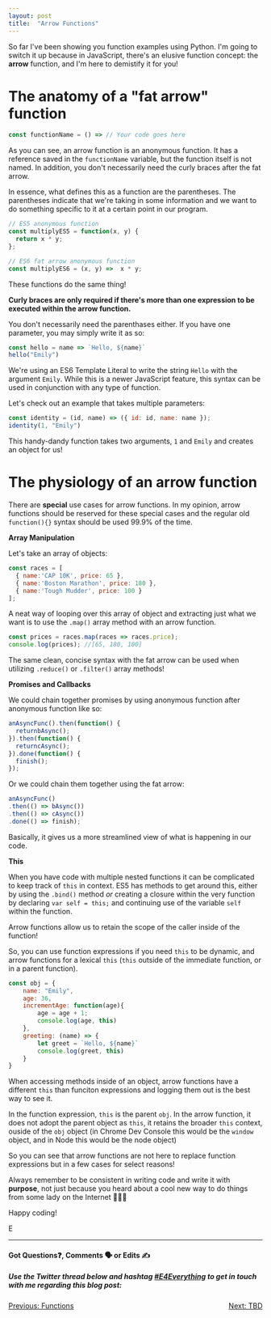 ```yaml
---
layout: post
title:  "Arrow Functions"
---
```


So far I've been showing you function examples using Python. I'm going to switch it up because in JavaScript, there's an elusive function concept: the **arrow** function, and I'm here to demistify it for you!

# The anatomy of a "fat arrow" function

```javascript
const functionName = () => // Your code goes here
```

As you can see, an arrow function is an anonymous function. It has a reference saved in the `functionName` variable, but the function itself is not named. In addition, you don't necessarily need the curly braces after the fat arrow.

In essence, what defines this as a function are the parentheses. The parentheses indicate that we're taking in some information and we want to do something specific to it at a certain point in our program.

```javascript
// ES5 anonymous function
const multiplyES5 = function(x, y) {
  return x * y;
};

// ES6 fat arrow anonymous function
const multiplyES6 = (x, y) =>  x * y;
```

These functions do the same thing!

**Curly braces are only required if there's more than one expression to be executed within the arrow function.**

You don't necessarily need the parenthases either. If you have one parameter, you may simply write it as so:

```javascript
const hello = name => `Hello, ${name}`
hello("Emily")
```

We're using an ES6 Template Literal to write the string `Hello` with the argument `Emily`. While this is a newer JavaScript feature, this syntax can be used in conjunction with any type of function.

Let's check out an example that takes multiple parameters:

```javascript
const identity = (id, name) => ({ id: id, name: name });
identity(1, "Emily")
```

This handy-dandy function takes two arguments, `1` and `Emily` and creates an object for us!

# The physiology of an arrow function

There are **special** use cases for arrow functions. In my opinion, arrow functions should be reserved for these special cases and the regular old `function(){}` syntax should be used 99.9% of the time.

**Array Manipulation**

Let's take an array of objects:

```javascript
const races = [
  { name:'CAP 10K', price: 65 },
  { name:'Boston Marathon', price: 180 },
  { name:'Tough Mudder', price: 100 }
];
```

A neat way of looping over this array of object and extracting just what we want is to use the `.map()` array method with an arrow function.

```javascript
const prices = races.map(races => races.price);
console.log(prices); //[65, 180, 100]
```

The same clean, concise syntax with the fat arrow can be used when utilizing `.reduce()` or `.filter()` array methods!

**Promises and Callbacks**

We could chain together promises by using anonymous function after anonymous function like so:

```javascript
anAsyncFunc().then(function() {
  returnbAsync();
}).then(function() {
  returncAsync();
}).done(function() {
  finish();
});
```

Or we could chain them together using the fat arrow:

```javascript
anAsyncFunc()
.then(() => bAsync())
.then(() => cAsync())
.done(() => finish);
```

Basically, it gives us a more streamlined view of what is happening in our code. 

**This**

When you have code with multiple nested functions it can be complicated to keep track of `this` in context. ES5 has methods to get around this, either by using the `.bind()` method *or* creating a closure within the very function by declaring `var self = this;` and continuing use of the variable `self` within the function.

Arrow functions allow us to retain the scope of the caller inside of the function!  

So, you can use function expressions if you need `this` to be dynamic, and arrow functions for a lexical `this` (`this` outside of the immediate function, or in a parent function).

```javascript
const obj = {
	name: "Emily",
	age: 36,
	incrementAge: function(age){
        age = age + 1;
        console.log(age, this)
    },
	greeting: (name) => {
        let greet = `Hello, ${name}`
        console.log(greet, this)
    }
}
```

When accessing methods inside of an object, arrow functions have a different `this` than funciton expressions and logging them out is the best way to see it.

In the function expression, `this` is the parent `obj`.  In the arrow function, it does not adopt the parent object as `this`, it retains the broader `this` context, ouside of the `obj` object (in Chrome Dev Console this would be the `window` object, and in Node this would be the node object)

So you can see that arrow functions are not here to replace function expressions but in a few cases for select reasons!

Always remember to be consistent in writing code and write it with **purpose**, not just because you heard about a cool new way to do things from some lady on the Internet 🤷🏽‍♀️

Happy coding!

E
<hr>
<h4>Got Questions❓, Comments 🗣 or Edits ✍</h4>
<h5>Use the Twitter thread below and hashtag <a href="https://twitter.com/hashtag/e4everything?f=tweets&vertical=default&lang=en" target="_blank">#E4Everything</a> to get in touch with me regarding this blog post:</h5>

<span><a href="https://eamoses.github.io/blog/2019/07/04/functions-cont.html" style="float:left;">Previous: Functions</a><a href="#" style="float:right;">Next: TBD</a></span>
